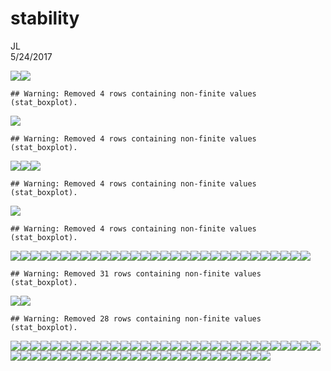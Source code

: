 # stability
JL  
5/24/2017  




![](stability_files/figure-html/unnamed-chunk-1-1.png)<!-- -->![](stability_files/figure-html/unnamed-chunk-1-2.png)<!-- -->

```
## Warning: Removed 4 rows containing non-finite values (stat_boxplot).
```

![](stability_files/figure-html/unnamed-chunk-1-3.png)<!-- -->

```
## Warning: Removed 4 rows containing non-finite values (stat_boxplot).
```

![](stability_files/figure-html/unnamed-chunk-1-4.png)<!-- -->![](stability_files/figure-html/unnamed-chunk-1-5.png)<!-- -->![](stability_files/figure-html/unnamed-chunk-1-6.png)<!-- -->

```
## Warning: Removed 4 rows containing non-finite values (stat_boxplot).
```

![](stability_files/figure-html/unnamed-chunk-1-7.png)<!-- -->

```
## Warning: Removed 4 rows containing non-finite values (stat_boxplot).
```

![](stability_files/figure-html/unnamed-chunk-1-8.png)<!-- -->![](stability_files/figure-html/unnamed-chunk-1-9.png)<!-- -->![](stability_files/figure-html/unnamed-chunk-1-10.png)<!-- -->![](stability_files/figure-html/unnamed-chunk-1-11.png)<!-- -->![](stability_files/figure-html/unnamed-chunk-1-12.png)<!-- -->![](stability_files/figure-html/unnamed-chunk-1-13.png)<!-- -->![](stability_files/figure-html/unnamed-chunk-1-14.png)<!-- -->![](stability_files/figure-html/unnamed-chunk-1-15.png)<!-- -->![](stability_files/figure-html/unnamed-chunk-1-16.png)<!-- -->![](stability_files/figure-html/unnamed-chunk-1-17.png)<!-- -->![](stability_files/figure-html/unnamed-chunk-1-18.png)<!-- -->![](stability_files/figure-html/unnamed-chunk-1-19.png)<!-- -->![](stability_files/figure-html/unnamed-chunk-1-20.png)<!-- -->![](stability_files/figure-html/unnamed-chunk-1-21.png)<!-- -->![](stability_files/figure-html/unnamed-chunk-1-22.png)<!-- -->![](stability_files/figure-html/unnamed-chunk-1-23.png)<!-- -->![](stability_files/figure-html/unnamed-chunk-1-24.png)<!-- -->![](stability_files/figure-html/unnamed-chunk-1-25.png)<!-- -->![](stability_files/figure-html/unnamed-chunk-1-26.png)<!-- -->![](stability_files/figure-html/unnamed-chunk-1-27.png)<!-- -->![](stability_files/figure-html/unnamed-chunk-1-28.png)<!-- -->![](stability_files/figure-html/unnamed-chunk-1-29.png)<!-- -->![](stability_files/figure-html/unnamed-chunk-1-30.png)<!-- -->![](stability_files/figure-html/unnamed-chunk-1-31.png)<!-- -->![](stability_files/figure-html/unnamed-chunk-1-32.png)<!-- -->![](stability_files/figure-html/unnamed-chunk-1-33.png)<!-- -->![](stability_files/figure-html/unnamed-chunk-1-34.png)<!-- -->![](stability_files/figure-html/unnamed-chunk-1-35.png)<!-- -->![](stability_files/figure-html/unnamed-chunk-1-36.png)<!-- -->![](stability_files/figure-html/unnamed-chunk-1-37.png)<!-- -->

```
## Warning: Removed 31 rows containing non-finite values (stat_boxplot).
```

![](stability_files/figure-html/unnamed-chunk-1-38.png)<!-- -->![](stability_files/figure-html/unnamed-chunk-1-39.png)<!-- -->

```
## Warning: Removed 28 rows containing non-finite values (stat_boxplot).
```

![](stability_files/figure-html/unnamed-chunk-1-40.png)<!-- -->![](stability_files/figure-html/unnamed-chunk-1-41.png)<!-- -->![](stability_files/figure-html/unnamed-chunk-1-42.png)<!-- -->![](stability_files/figure-html/unnamed-chunk-1-43.png)<!-- -->![](stability_files/figure-html/unnamed-chunk-1-44.png)<!-- -->![](stability_files/figure-html/unnamed-chunk-1-45.png)<!-- -->![](stability_files/figure-html/unnamed-chunk-1-46.png)<!-- -->![](stability_files/figure-html/unnamed-chunk-1-47.png)<!-- -->![](stability_files/figure-html/unnamed-chunk-1-48.png)<!-- -->![](stability_files/figure-html/unnamed-chunk-1-49.png)<!-- -->![](stability_files/figure-html/unnamed-chunk-1-50.png)<!-- -->![](stability_files/figure-html/unnamed-chunk-1-51.png)<!-- -->![](stability_files/figure-html/unnamed-chunk-1-52.png)<!-- -->![](stability_files/figure-html/unnamed-chunk-1-53.png)<!-- -->![](stability_files/figure-html/unnamed-chunk-1-54.png)<!-- -->![](stability_files/figure-html/unnamed-chunk-1-55.png)<!-- -->![](stability_files/figure-html/unnamed-chunk-1-56.png)<!-- -->![](stability_files/figure-html/unnamed-chunk-1-57.png)<!-- -->![](stability_files/figure-html/unnamed-chunk-1-58.png)<!-- -->![](stability_files/figure-html/unnamed-chunk-1-59.png)<!-- -->![](stability_files/figure-html/unnamed-chunk-1-60.png)<!-- -->![](stability_files/figure-html/unnamed-chunk-1-61.png)<!-- -->![](stability_files/figure-html/unnamed-chunk-1-62.png)<!-- -->![](stability_files/figure-html/unnamed-chunk-1-63.png)<!-- -->![](stability_files/figure-html/unnamed-chunk-1-64.png)<!-- -->![](stability_files/figure-html/unnamed-chunk-1-65.png)<!-- -->![](stability_files/figure-html/unnamed-chunk-1-66.png)<!-- -->![](stability_files/figure-html/unnamed-chunk-1-67.png)<!-- -->![](stability_files/figure-html/unnamed-chunk-1-68.png)<!-- -->![](stability_files/figure-html/unnamed-chunk-1-69.png)<!-- -->![](stability_files/figure-html/unnamed-chunk-1-70.png)<!-- -->![](stability_files/figure-html/unnamed-chunk-1-71.png)<!-- -->![](stability_files/figure-html/unnamed-chunk-1-72.png)<!-- -->![](stability_files/figure-html/unnamed-chunk-1-73.png)<!-- -->![](stability_files/figure-html/unnamed-chunk-1-74.png)<!-- -->![](stability_files/figure-html/unnamed-chunk-1-75.png)<!-- -->![](stability_files/figure-html/unnamed-chunk-1-76.png)<!-- -->![](stability_files/figure-html/unnamed-chunk-1-77.png)<!-- -->![](stability_files/figure-html/unnamed-chunk-1-78.png)<!-- -->![](stability_files/figure-html/unnamed-chunk-1-79.png)<!-- -->![](stability_files/figure-html/unnamed-chunk-1-80.png)<!-- -->![](stability_files/figure-html/unnamed-chunk-1-81.png)<!-- -->![](stability_files/figure-html/unnamed-chunk-1-82.png)<!-- -->![](stability_files/figure-html/unnamed-chunk-1-83.png)<!-- -->![](stability_files/figure-html/unnamed-chunk-1-84.png)<!-- -->![](stability_files/figure-html/unnamed-chunk-1-85.png)<!-- -->![](stability_files/figure-html/unnamed-chunk-1-86.png)<!-- -->![](stability_files/figure-html/unnamed-chunk-1-87.png)<!-- -->![](stability_files/figure-html/unnamed-chunk-1-88.png)<!-- -->![](stability_files/figure-html/unnamed-chunk-1-89.png)<!-- -->![](stability_files/figure-html/unnamed-chunk-1-90.png)<!-- -->![](stability_files/figure-html/unnamed-chunk-1-91.png)<!-- -->![](stability_files/figure-html/unnamed-chunk-1-92.png)<!-- -->![](stability_files/figure-html/unnamed-chunk-1-93.png)<!-- -->![](stability_files/figure-html/unnamed-chunk-1-94.png)<!-- -->![](stability_files/figure-html/unnamed-chunk-1-95.png)<!-- -->![](stability_files/figure-html/unnamed-chunk-1-96.png)<!-- -->
